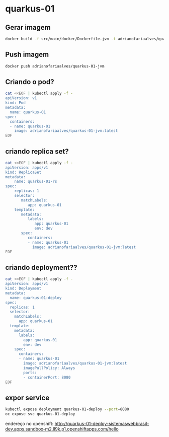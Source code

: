 # quarkus-01

## Gerar imagem 
```bash
docker build -f src/main/docker/Dockerfile.jvm -t adrianofariaalves/quarkus-01-jvm .
```

## Push imagem
```bash
docker push adrianofariaalves/quarkus-01-jvm
```

## Criando o pod?
```bash
cat <<EOF | kubectl apply -f -
apiVersion: v1
kind: Pod
metadata:
  name: quarkus-01
spec:
  containers:
  - name: quarkus-01
    image: adrianofariaalves/quarkus-01-jvm:latest
EOF
```

## criando replica set?
```bash
cat <<EOF | kubectl apply -f -
apiVersion: apps/v1
kind: ReplicaSet
metadata:
    name: quarkus-01-rs
spec:
    replicas: 1
    selector:
       matchLabels:
          app: quarkus-01
    template:
       metadata:
          labels:
             app: quarkus-01
             env: dev
       spec:
          containers:
          - name: quarkus-01
            image: adrianofariaalves/quarkus-01-jvm:latest
EOF
```

## criando deployment??
```bash
cat <<EOF | kubectl apply -f -
apiVersion: apps/v1
kind: Deployment
metadata:
  name: quarkus-01-deploy
spec:
  replicas: 1
  selector:
    matchLabels:
      app: quarkus-01
  template:
    metadata:
      labels:
        app: quarkus-01
        env: dev
    spec:
      containers:
      - name: quarkus-01
        image: adrianofariaalves/quarkus-01-jvm:latest
        imagePullPolicy: Always
        ports:
        - containerPort: 8080
EOF
```

## expor service

```bash
kubectl expose deployment quarkus-01-deploy --port=8080 
oc expose svc quarkus-01-deploy
```

endereço no openshift:
http://quarkus-01-deploy-sistemaswebbrasil-dev.apps.sandbox-m2.ll9k.p1.openshiftapps.com/hello